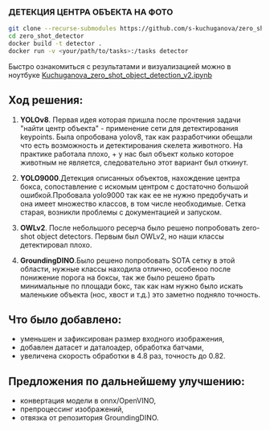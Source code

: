 ### ДЕТЕКЦИЯ ЦЕНТРА ОБЪЕКТА НА ФОТО

```bash
git clone --recurse-submodules https://github.com/s-kuchuganova/zero_shot_detector.git
cd zero_shot_detector
docker build -t detector .
docker run -v <your/path/to/tasks>:/tasks detector
```
Быстро ознакомиться с результатами и визуализацией можно в ноутбуке [Kuchuganova_zero_shot_object_detection_v2.ipynb](Kuchuganova_zero_shot_object_detection_v2.ipynb)

Ход решения:
- 
1) **YOLOv8**. Первая идея которая пришла после прочтения задачи "найти центр объекта"  - применение сети для детектирования keypoints. Была опробована yolov8, так как разработчики обещали что есть возможность и детектирования скелета животного. На практике работала плохо, + у нас был объект колько которое животным не является, следовательно этот вариант был откинут.

2) **YOLO9000**.Детекция описанных объектов, нахождение центра бокса, сопоставление с искомым центром с достаточно большой ошибкой.Пробовала yolo9000 так как ее не нужно предобучать и она имеет множество классов, в том числе необходимые. Сетка старая, возникли проблемы с документацией и запуском.

3) **OWLv2**. После небольшого ресерча было решено попробовать zero-shot object detectors. Первым был OWLv2, но наши классы детектировал плохо.

4) **GroundingDINO**.Было решено попробовать SOTA сетку в этой области, нужные классы находила отлично, особеноо после понижение порога на боксы, так же было решено брать минимальные по площади бокс, так как нам нужно было искать маленькие объекта (нос, хвост и т.д.) это заметно подняло точность.

Что было добавлено:
- 
- уменьшен и зафиксирован размер входного изображения,
- добавлен датасет и даталоадер, обработка батчами,
- увеличена скорость обработки в 4.8 раз, точность до 0.82.

Предложения по дальнейшему улучшению:
- 
- конвертация модели в onnx/OpenVINO,
- препроцессинг изображений,
- отвязка от репозитория GroundingDINO.

